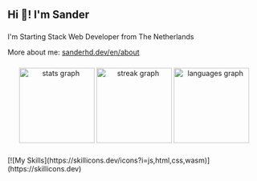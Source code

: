 <h2 align="left">Hi 👋! I'm Sander</h2>

###

<p align="left">I'm Starting Stack Web Developer from The Netherlands</p>

More about me: [sanderhd.dev/en/about](https://sanderhd.dev/en/about)

###

<div align="center">
  <img src="https://github-readme-stats.vercel.app/api?username=sanderhoudijk&hide_title=false&hide_rank=false&show_icons=true&include_all_commits=true&count_private=true&disable_animations=false&theme=dracula&locale=en&hide_border=false" height="150" alt="stats graph"  />
  <img src="https://streak-stats.demolab.com?user=sanderhoudijk&locale=en&mode=daily&theme=dracula&hide_border=false&border_radius=5" height="150" alt="streak graph"  />
  <img src="https://github-readme-stats.vercel.app/api/top-langs?username=sanderhoudijk&locale=en&hide_title=false&layout=compact&card_width=320&langs_count=5&theme=dracula&hide_border=false" height="150" alt="languages graph"  />
</div>

###

<div align="left">
  [![My Skills](https://skillicons.dev/icons?i=js,html,css,wasm)](https://skillicons.dev)
</div>
